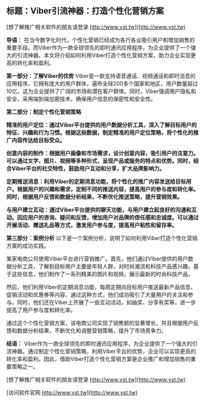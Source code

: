 ## **标题：Viber引流神器：打造个性化营销方案**

[想了解推广相关软件的朋友请登录 http://www.vst.tw](http://www.vst.tw)

**导语：**
在当今数字化时代，个性化营销已经成为各行各业吸引用户和增加销售的重要手段。而Viber作为一款全球领先的即时通讯应用程序，为企业提供了一个强大的引流神器。本文将介绍如何利用Viber打造个性化营销方案，助力企业实现更高的转化率和盈利。

**第一部分：了解Viber的优势**
Viber是一款支持语音通话、视频通话和即时消息的应用程序。它拥有庞大的用户群体，遍布全球200多个国家和地区，用户数量超过10亿。这为企业提供了广阔的市场和潜在客户群体。同时，Viber强调用户隐私和安全，采用端到端加密技术，确保用户信息的保密性和安全性。

**第二部分：制定个性化营销策略**

**精准的用户定位：通过Viber平台提供的用户数据分析工具，深入了解目标用户的特征、兴趣和行为习惯。根据这些数据，制定精准的用户定位策略，将个性化的推广内容传达给目标受众。**

**创意内容的制作：根据用户画像和市场需求，设计创意内容，吸引用户的注意力。可以通过文字、图片、视频等多种形式，呈现产品或服务的特点和优势。同时，结合Viber平台的社交特性，鼓励用户互动和分享，扩大品牌影响力。**

**定期推送消息：利用Viber的定期消息功能，将个性化的推广内容发送给目标用户。根据用户的兴趣和需求，定制不同的推送内容，提高用户的参与度和转化率。同时，根据用户反馈和数据分析结果，不断优化推送策略，提升营销效果。**

**与用户建立互动：通过Viber平台提供的聊天功能，与用户建立起良好的沟通和互动。回应用户的咨询、疑问和反馈，增加用户对品牌的信任感和忠诚度。可以通过开展活动、赠送礼品等方式，激发用户参与度，提高用户粘性和留存率。**

**第三部分：案例分析**
以下是一个案例分析，说明了如何利用Viber打造个性化营销方案的成功实践。

某家电商公司使用Viber平台进行营销推广。首先，他们通过Viber提供的用户数据分析工具，了解到目标用户主要是年轻人群，对时尚潮流和科技产品感兴趣。基于这些信息，他们制作了一系列精美的图片和视频，展示最新的时尚科技产品。

然后，他们利用Viber的定期消息功能，每周定期向目标用户推送最新产品信息、促销活动和优惠券等内容。通过这种方式，他们成功吸引了大量用户的关注和参与。同时，他们还在Viber上开展了一些互动活动，如抽奖、分享有奖等，进一步提高了用户参与度和转化率。

通过这个个性化营销方案，该电商公司实现了销售额的显著增长，并且根据用户反馈和数据分析结果，不断优化和调整营销策略，提升了市场竞争力。

**结语：**
Viber作为一款全球领先的即时通讯应用程序，为企业提供了一个强大的引流神器。通过制定个性化营销策略，利用Viber平台的优势，企业可以实现更高的转化率和盈利。因此，借助Viber打造个性化营销方案是企业推广和增加销售的重要策略之一。

[想了解推广相关软件的朋友请登录 http://www.vst.tw](http://www.vst.tw)


[访问软件官网 http://www.vst.tw](http://www.vst.tw)
